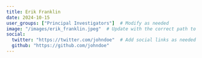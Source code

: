 ```yaml
---
title: Erik Franklin
date: 2024-10-15
user_groups: ["Principal Investigators"]  # Modify as needed
image: "/images/erik_franklin.jpeg"  # Update with the correct path to the team member's image
social:
  twitter: "https://twitter.com/johndoe"  # Add social links as needed
  github: "https://github.com/johndoe"
---
```





